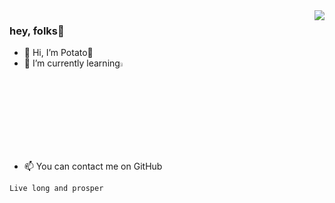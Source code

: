 <img align="right" src="https://github-readme-stats.vercel.app/api?username=PotatoCloud&show_icons=true&icon_color=CE1D2D&text_color=718096&bg_color=ffffff&hide_title=true" />

### hey, folks👋

- 👋 Hi, I’m Potato🥔
- 🌱 I’m currently learning<img src="https://camo.githubusercontent.com/64abb637636639998052d9b44cc3b01d0fff4508b6fb1caae0028e21f3206e19/68747470733a2f2f676f6c616e672e676f6f676c652e636e2f6c69622f676f646f632f696d616765732f676f2d6c6f676f2d626c75652e737667" width="4%" height="auto">
- 📫 You can contact me on GitHub

`Live long and prosper`
